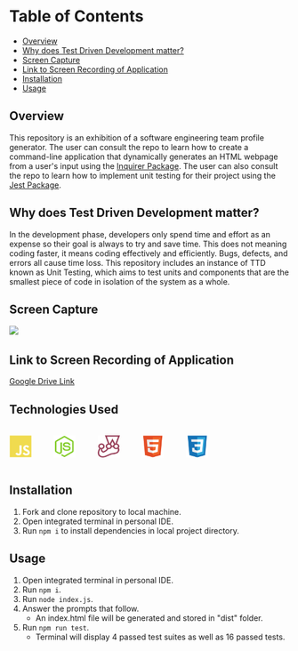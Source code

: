 # Table of Contents

  - [Overview](#overview)
  - [Why does Test Driven Development matter?](#why-does-test-driven-development-matter)
  - [Screen Capture](#screen-capture)
  - [Link to Screen Recording of Application](#link-to-screen-recording-of-application)
  - [Installation](#installation)
  - [Usage](#usage)
  
## Overview
This repository is an exhibition of a software engineering team profile generator. The user can consult the repo to learn how to create a command-line application that dynamically generates an HTML webpage from a user's input using the <a href="https://www.npmjs.com/package/inquirer" target="_blank">Inquirer Package</a>. The user can also consult the repo to learn how to implement unit testing for their project using the  <a href="https://www.npmjs.com/package/jest" target="_blank">Jest Package</a>.  

## Why does Test Driven Development matter?
In the development phase, developers only spend time and effort as an expense so their goal is always to try and save time. This does not meaning coding faster, it means coding effectively and efficiently. Bugs, defects, and errors all cause time loss. This repository includes an instance of TTD known as Unit Testing, which aims to test units and components that are the smallest piece of code in isolation of the system as a whole. 

## Screen Capture
![](https://user-images.githubusercontent.com/81927296/195948813-5e5b876f-4f58-44a6-80b3-37dcedaecb32.gif)

## Link to Screen Recording of Application
[Google Drive Link](https://drive.google.com/file/d/1tLloGdNY4y0uFCW7dVaPTKS29s7X79Vz/view?usp=sharing)

## Technologies Used

<div style="display: inline_block"><br>
  <img height="40" align="center" alt="Chris-Js" height="30" width="40" src="https://raw.githubusercontent.com/devicons/devicon/master/icons/javascript/javascript-plain.svg">
 &nbsp;&nbsp;&nbsp;&nbsp;&nbsp;&nbsp;&nbsp;&nbsp;
    <img height="40" align="center" alt="Chris-Node" height="30" width="40" src="https://raw.githubusercontent.com/devicons/devicon/master/icons/nodejs/nodejs-original.svg">
 &nbsp;&nbsp;&nbsp;&nbsp;&nbsp;&nbsp;&nbsp;&nbsp;
 <img height="40" align="center" alt="Chris-Jest" height="30" width="40" src="https://raw.githubusercontent.com/devicons/devicon/master/icons/jest/jest-plain.svg">
 &nbsp;&nbsp;&nbsp;&nbsp;&nbsp;&nbsp;&nbsp;&nbsp;
<img height="40" align="center" alt="Chris-HTML" height="30" width="40" src="https://raw.githubusercontent.com/devicons/devicon/master/icons/html5/html5-original.svg">
 &nbsp;&nbsp;&nbsp;&nbsp;&nbsp;&nbsp;&nbsp;&nbsp;
<img height="40" align="center" alt="Chris-CSS" height="30" width="40" src="https://raw.githubusercontent.com/devicons/devicon/master/icons/css3/css3-original.svg">
  &nbsp;&nbsp;&nbsp;&nbsp;&nbsp;&nbsp;&nbsp;&nbsp;
</div>

</br>

## Installation

  1. Fork and clone repository to local machine.
  2. Open integrated terminal in personal IDE.
  3. Run ```npm i``` to install dependencies in local project directory. 
  
## Usage

  1. Open integrated terminal in personal IDE.
  2. Run ```npm i```.
  3. Run ```node index.js```.
  4. Answer the prompts that follow.
     - An index.html file will be generated and stored in "dist" folder.
  5. Run ```npm run test```.
     - Terminal will display 4 passed test suites as well as 16 passed tests.

